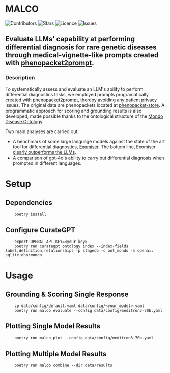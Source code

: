 # MALCO

![Contributors](https://img.shields.io/github/contributors/monarch-initiative/pheval.llm?style=plastic)
![Stars](https://img.shields.io/github/stars/monarch-initiative/pheval.llm)
![Licence](https://img.shields.io/github/license/monarch-initiative/pheval.llm)
![Issues](https://img.shields.io/github/issues/monarch-initiative/pheval.llm)

## Evaluate LLMs' capability at performing differential diagnosis for rare genetic diseases through medical-vignette-like prompts created with [phenopacket2prompt](https://github.com/monarch-initiative/phenopacket2prompt). 

### Description
To systematically assess and evaluate an LLM's ability to perform differential diagnostics tasks, we employed prompts programatically created with [phenopacket2prompt](https://github.com/monarch-initiative/phenopacket2prompt), thereby avoiding any patient privacy issues. The original data are phenopackets located at [phenopacket-store](https://github.com/monarch-initiative/phenopacket-store/). A programmatic approach for scoring and grounding results is also developed, made possible thanks to the ontological structure of the [Mondo Disease Ontology](https://mondo.monarchinitiative.org/).

Two main analyses are carried out:
- A benchmark of some large language models against the state of the art tool for differential diagnostics, [Exomiser](https://github.com/exomiser/Exomiser). The bottom line, Exomiser [clearly outperforms the LLMs](https://github.com/monarch-initiative/pheval.llm/blob/short_letter/notebooks/plot_exomiser_o1MINI_o1PREVIEW_4o.ipynb).
- A comparison of gpt-4o's ability to carry out differential diagnosis when prompted in different languages. 

# Setup
## Dependencies
```
    poetry install
```

## Configure CurateGPT
```
    export OPENAI_API_KEY=<your key>
    poetry run curategpt ontology index --index-fields label,definition,relationships -p stagedb -c ont_mondo -m openai: sqlite:obo:mondo
```

# Usage

## Grounding & Scoring Single Response
```
    cp data/config/default.yaml data/config/<your_model>.yaml
    poetry run malco evaluate --config data/config/meditron3-70b.yaml
```
## Plotting Single Model Results
```
    poetry run malco plot --config data/config/meditron3-70b.yaml 
```
## Plotting Multiple Model Results
```
    poetry run malco combine --dir data/results
```
